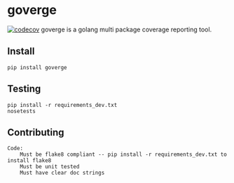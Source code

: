 goverge
========
[![codecov](https://codecov.io/gh/Workiva/goverge/branch/master/graph/badge.svg)](https://codecov.io/gh/Workiva/goverge)
goverge is a golang multi package coverage reporting tool.

Install
-------
    pip install goverge

Testing
-------
    pip install -r requirements_dev.txt
    nosetests

Contributing
-------
    Code: 
        Must be flake8 compliant -- pip install -r requirements_dev.txt to install flake8
        Must be unit tested
        Must have clear doc strings
    
